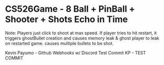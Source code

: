 # CS526Game - 8 Ball + PinBall + Shooter + Shots Echo in Time

Note: Players just click to shoot at max speed. If player tries to hit restart, it triggers ghostBullet creation and causes memory leak & ghost player to leak on restarted game. causes multiple bullets to be shot. 

Kevin Payumo - Github Webhooks w/ Discord Test Commit
KP - TEST COMMIT
